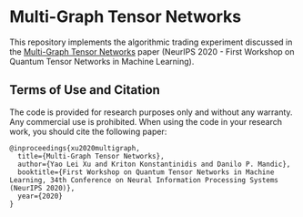 # Multi-Graph Tensor Networks

This repository implements the algorithmic trading experiment discussed in the [Multi-Graph Tensor Networks](https://arxiv.org/abs/2010.13209) paper (NeurIPS 2020 - First Workshop on Quantum Tensor Networks in Machine Learning).

## Terms of Use and Citation

The code is provided for research purposes only and without any warranty. Any commercial use is prohibited. When using the code in your research work, you should cite the following paper:

```
@inproceedings{xu2020multigraph,
  title={Multi-Graph Tensor Networks},
  author={Yao Lei Xu and Kriton Konstantinidis and Danilo P. Mandic},
  booktitle={First Workshop on Quantum Tensor Networks in Machine Learning, 34th Conference on Neural Information Processing Systems (NeurIPS 2020)},
  year={2020}
}
```
